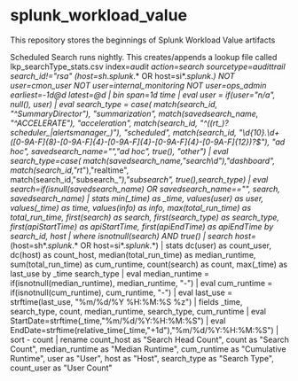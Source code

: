 # splunk_workload_value
This repository stores the beginnings of Splunk Workload Value artifacts

Scheduled Search runs nightly. This creates/appends a lookup file called lkp_searchType_stats.csv
index=_audit action=search sourcetype=audittrail search_id!="rsa_*" (host=sh*.*splunk*.* OR host=si*.*splunk*.*) NOT user=cmon_user NOT user=internal_monitoring NOT user=ops_admin earliest=-1d@d latest=@d
| bin span=1d _time
| eval user = if(user="n/a", null(), user) 
| eval search_type = case( match(search_id, "^SummaryDirector_"), "summarization", match(savedsearch_name, "^_ACCELERATE_"), "acceleration", match(search_id, "^((rt_)?scheduler_|alertsmanager_)"), "scheduled", match(search_id, "\d{10}\.\d+(_[0-9A-F]{8}-[0-9A-F]{4}-[0-9A-F]{4}-[0-9A-F]{4}-[0-9A-F]{12})?$"), "ad hoc", savedsearch_name="","ad hoc", true(), "other") 
| eval search_type=case( match(savedsearch_name,"search\d"),"dashboard", match(search_id,"rt_*"),"realtime", match(search_id,"subsearch_*"),"subsearch", true(),search_type) 
| eval search=if(isnull(savedsearch_name) OR savedsearch_name=="", search, savedsearch_name) 
| stats min(_time) as _time, values(user) as user, values(_time) as time, values(info) as info, max(total_run_time) as total_run_time, first(search) as search, first(search_type) as search_type, first(apiStartTime) as apiStartTime, first(apiEndTime) as apiEndTime by search_id, host 
| where isnotnull(search) AND true() 
| search host=* (host=sh*.*splunk*.* OR host=si*.*splunk*.*) 
| stats dc(user) as count_user, dc(host) as count_host, median(total_run_time) as median_runtime, sum(total_run_time) as cum_runtime, count(search) as count, max(_time) as last_use by _time search_type 
| eval median_runtime = if(isnotnull(median_runtime), median_runtime, "-") 
| eval cum_runtime = if(isnotnull(cum_runtime), cum_runtime, "-") 
| eval last_use = strftime(last_use, "%m/%d/%Y %H:%M:%S %z") 
| fields _time, search_type, count, median_runtime, search_type, cum_runtime
| eval StartDate=strftime(_time,"%m/%d/%Y:%H:%M:%S")
| eval EndDate=strftime(relative_time(_time,"+1d"),"%m/%d/%Y:%H:%M:%S")
| sort - count 
| rename count_host as "Search Head Count", count as "Search Count", median_runtime as "Median Runtime", cum_runtime as "Cumulative Runtime", user as "User", host as "Host", search_type as "Search Type", count_user as "User Count"

